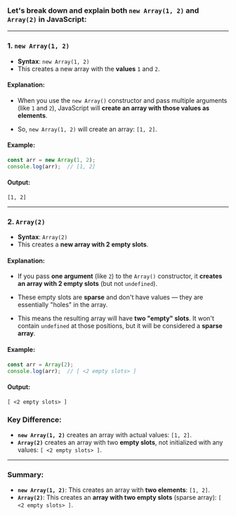 ### Let's break down and explain both `new Array(1, 2)` and `Array(2)` in JavaScript:

---

### 1. `new Array(1, 2)`

- **Syntax**: `new Array(1, 2)`
- This creates a new array with the **values** `1` and `2`.

#### Explanation:

- When you use the `new Array()` constructor and pass multiple arguments (like `1` and `2`), JavaScript will **create an array with those values as elements**.
  
- So, `new Array(1, 2)` will create an array: `[1, 2]`.

#### Example:
```js
const arr = new Array(1, 2);
console.log(arr);  // [1, 2]
```

#### Output:
```
[1, 2]
```

---

### 2. `Array(2)`

- **Syntax**: `Array(2)`
- This creates a **new array with 2 empty slots**.

#### Explanation:

- If you pass **one argument** (like `2`) to the `Array()` constructor, it **creates an array with 2 empty slots** (but not `undefined`).
- These empty slots are **sparse** and don't have values — they are essentially "holes" in the array.

- This means the resulting array will have **two "empty" slots**. It won't contain `undefined` at those positions, but it will be considered a **sparse array**.

#### Example:
```js
const arr = Array(2);
console.log(arr);  // [ <2 empty slots> ]
```

#### Output:
```
[ <2 empty slots> ]
```

### Key Difference:

- **`new Array(1, 2)`** creates an array with actual values: `[1, 2]`.
- **`Array(2)`** creates an array with two **empty slots**, not initialized with any values: `[ <2 empty slots> ]`.

---

### Summary:

- **`new Array(1, 2)`**: This creates an array with **two elements**: `[1, 2]`.
- **`Array(2)`**: This creates an **array with two empty slots** (sparse array): `[ <2 empty slots> ]`.

